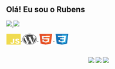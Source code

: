 ## Olá! Eu sou o Rubens 

<div>
<a href="https://github.com/rubensdimasjr">
<img height="180em" src="https://github-readme-stats.vercel.app/api?username=rubensdimasjr&show_icons=true&theme=dracula&include_all_commits=true&count_private=true"/>
<img height="180em" src="https://github-readme-stats.vercel.app/api/top-langs/?username=rubensdimasjr&layout=compact&langs_count=16&theme=dracula"/>
</div>
<div style="display: inline_block"><br>
  <img align="center" alt="Rubs-Js" height="30" width="40" src="https://raw.githubusercontent.com/devicons/devicon/master/icons/javascript/javascript-plain.svg">
  <img align="center" alt="Rubs-PHP" height="30" width="40" src="https://raw.githubusercontent.com/devicons/devicon/master/icons/wordpress/wordpress-plain.svg">
  <img align="center" alt="Rubs-HTML" height="30" width="40" src="https://raw.githubusercontent.com/devicons/devicon/master/icons/html5/html5-original.svg">
  <img align="center" alt="Rubs-CSS" height="30" width="40" src="https://raw.githubusercontent.com/devicons/devicon/master/icons/css3/css3-original.svg">
</div>
<br />
<br />

<div align="center">
<a href="https://instagram.com/rubensdimasjr" target="_blank"><img src="https://img.shields.io/badge/-Instagram-1e1818?style=for-the-badge&logo=instagram&logoColor=white" target="_blank"></a>
<a href = "mailto:rubens.jr107@gmail.com"><img src="https://img.shields.io/badge/-Gmail-cd3e3b?style=for-the-badge&logo=gmail&logoColor=white" target="_blank"></a>
<a href="https://www.linkedin.com/in/rubensdimasjr/" target="_blank"><img src="https://img.shields.io/badge/-LinkedIn-006397?style=for-the-badge&logo=linkedin&logoColor=white" target="_blank"></a>
</div>

